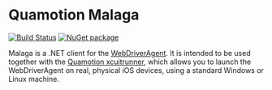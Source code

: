 # Quamotion Malaga

[![Build Status](https://dev.azure.com/qmfrederik/Quamotion.Malaga/_apis/build/status/quamotion.malaga?branchName=master)](https://dev.azure.com/qmfrederik/Quamotion.Malaga/_build/latest?definitionId=11&branchName=master) [![NuGet package](https://img.shields.io/nuget/v/Quamotion.Malaga.svg)](https://www.nuget.org/packages/Quamotion.Malaga/)

Malaga is a .NET client for the [WebDriverAgent](https://github.com/facebook/WebDriverAgent/). It is intended to be used
together with the [Quamotion xcuitrunner](http://docs.quamotion.mobi/quamotion4appium/xcuitrunner/), which allows you to
launch the WebDriverAgent on real, physical iOS devices, using a standard Windows or Linux machine.